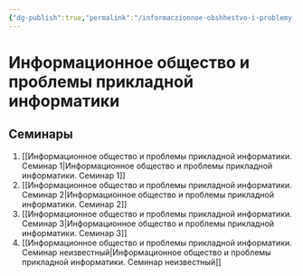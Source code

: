 ```yaml
---
{"dg-publish":true,"permalink":"/informaczionnoe-obshhestvo-i-problemy-prikladnoj-informatiki/"}
---
```


# Информационное общество и проблемы прикладной информатики

## Cеминары

1. [[Информационное общество и проблемы прикладной информатики. Семинар 1\|Информационное общество и проблемы прикладной информатики. Семинар 1]]
2. [[Информационное общество и проблемы прикладной информатики. Семинар 2\|Информационное общество и проблемы прикладной информатики. Семинар 2]]
3. [[Информационное общество и проблемы прикладной информатики. Семинар 3\|Информационное общество и проблемы прикладной информатики. Семинар 3]]
4. [[Информационное общество и проблемы прикладной информатики. Семинар неизвестный\|Информационное общество и проблемы прикладной информатики. Семинар неизвестный]]